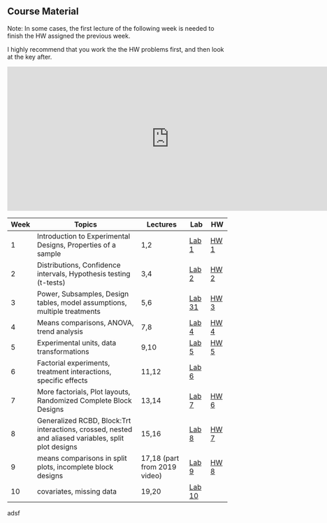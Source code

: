 ## Course Material

Note: In some cases, the first lecture of the following week is needed to finish the HW assigned the previous week. 

I highly recommend that you work the the HW problems first, and then look at the key after. 

<iframe src="https://www.kaltura.com/p/1770401/sp/177040100/embedIframeJs/uiconf_id/24976411/partner_id/1770401/widget_id/0_yrtz9g1b?iframeembed=true&playerId=kaltura_player_&flashvars[playlistAPI.kpl0Id]=0_pzw7unv8&flashvars[ks]=&&flashvars[imageDefaultDuration]=30&flashvars[mediaProtocol]=rtmp&flashvars[streamerType]=rtmp&flashvars[streamerUrl]=rtmp://www.kaltura.com:1935&flashvars[rtmpFlavors]=1&flashvars[localizationCode]=en&flashvars[leadWithHTML5]=true&flashvars[nextPrevBtn.plugin]=true&flashvars[sideBarContainer.plugin]=true&flashvars[sideBarContainer.position]=left&flashvars[sideBarContainer.clickToClose]=true&flashvars[chapters.plugin]=true&flashvars[chapters.layout]=vertical&flashvars[chapters.thumbnailRotator]=false&flashvars[streamSelector.plugin]=true&flashvars[EmbedPlayer.SpinnerTarget]=videoHolder&flashvars[dualScreen.plugin]=true&flashvars[playlistAPI.playlistUrl]=https://video.ucdavis.edu/playlist/details/{playlistAPI.kpl0Id}" width="740" height="330" allowfullscreen webkitallowfullscreen mozAllowFullScreen allow="autoplay *; fullscreen *; encrypted-media *" sandbox="allow-forms allow-same-origin allow-scripts allow-top-navigation allow-pointer-lock allow-popups allow-modals allow-orientation-lock allow-popups-to-escape-sandbox allow-presentation allow-top-navigation-by-user-activation" frameborder="0" title="Kaltura Player"></iframe>


| Week | Topics                                                                                              | Lectures                     | Lab                                                                         | HW                                                                   |
|------|-----------------------------------------------------------------------------------------------------|------------------------------|-----------------------------------------------------------------------------|----------------------------------------------------------------------|
| 1    | Introduction to Experimental Designs, Properties of a sample                                        | 1,2                          | [Lab 1](https://github.com/deruncie/PLS205_course/tree/master/Labs/Lab_1)   | [HW 1](https://github.com/deruncie/PLS205_course/tree/master/HW/HW1) |
| 2    | Distributions, Confidence intervals, Hypothesis testing (t-tests)                                   | 3,4                          | [Lab 2](https://github.com/deruncie/PLS205_course/tree/master/Labs/Lab_2)   | [HW 2](https://github.com/deruncie/PLS205_course/tree/master/HW/HW2) |
| 3    | Power, Subsamples, Design tables, model assumptions, multiple treatments                            | 5,6                          | [Lab 31](https://github.com/deruncie/PLS205_course/tree/master/Labs/Lab_3)  | [HW 3](https://github.com/deruncie/PLS205_course/tree/master/HW/HW3) |
| 4    | Means comparisons, ANOVA, trend analysis                                                            | 7,8                          | [Lab 4](https://github.com/deruncie/PLS205_course/tree/master/Labs/Lab_4)   | [HW 4](https://github.com/deruncie/PLS205_course/tree/master/HW/HW4) |
| 5    | Experimental units, data transformations                                                            | 9,10                         | [Lab 5](https://github.com/deruncie/PLS205_course/tree/master/Labs/Lab_5)   | [HW 5](https://github.com/deruncie/PLS205_course/tree/master/HW/HW5) |
| 6    | Factorial experiments, treatment interactions, specific effects                                     | 11,12                        | [Lab 6](https://github.com/deruncie/PLS205_course/tree/master/Labs/Lab_6)   |                                                                      |
| 7    | More factorials, Plot layouts, Randomized Complete Block Designs                                    | 13,14                        | [Lab 7](https://github.com/deruncie/PLS205_course/tree/master/Labs/Lab_7)   | [HW 6](https://github.com/deruncie/PLS205_course/tree/master/HW/HW6) |
| 8    | Generalized RCBD, Block:Trt interactions, crossed, nested and aliased variables, split plot designs | 15,16                        | [Lab 8](https://github.com/deruncie/PLS205_course/tree/master/Labs/Lab_8)   | [HW 7](https://github.com/deruncie/PLS205_course/tree/master/HW/HW7) |
| 9    | means comparisons in split plots, incomplete block designs                                          | 17,18 (part from 2019 video) | [Lab 9](https://github.com/deruncie/PLS205_course/tree/master/Labs/Lab_9)   | [HW 8](https://github.com/deruncie/PLS205_course/tree/master/HW/HW8) |
| 10   | covariates, missing data                                                                            | 19,20                        | [Lab 10](https://github.com/deruncie/PLS205_course/tree/master/Labs/Lab_10) |                                                                      |


<script>var clicky_site_ids = clicky_site_ids || []; clicky_site_ids.push(101246412);</script>
<script async src="//static.getclicky.com/js"></script>

adsf